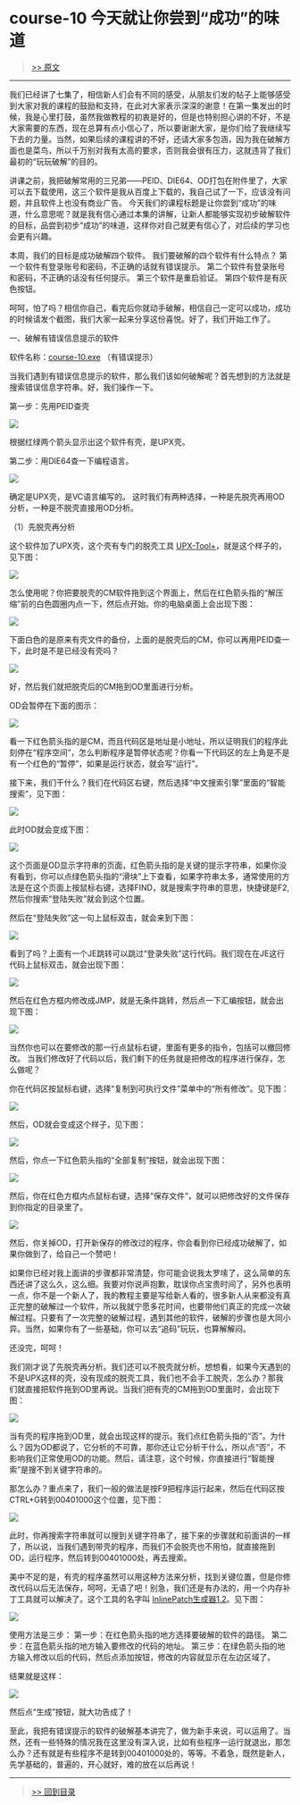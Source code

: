 # course-10 今天就让你尝到“成功”的味道

> [>> 原文](https://www.52pojie.cn/thread-1360369-1-1.html)

------

我们已经讲了七集了，相信新人们会有不同的感受，从朋友们发的帖子上能够感受到大家对我的课程的鼓励和支持，在此对大家表示深深的谢意！在第一集发出的时候，我是心里打鼓，虽然我做教程的初衷是好的，但是也特别担心讲的不好，不是大家需要的东西，现在总算有点小信心了，所以要谢谢大家，是你们给了我继续写下去的力量。当然，如果后续的课程讲的不好，还请大家多包涵，因为我在破解方面也是菜鸟，所以千万别对我有太高的要求，否则我会很有压力，这就违背了我们最初的“玩玩破解”的目的。

讲课之前，我把破解常用的三兄弟——PEID、DIE64、OD打包在附件里了，大家可以去下载使用，这三个软件是我从百度上下载的，我自己试了一下，应该没有问题，并且软件上也没有商业广告。
今天我们的课程标题是让你尝到“成功”的味道，什么意思呢？就是我有信心通过本集的讲解，让新人都能够实现初步破解软件的目标，品尝到初步“成功”的味道，这样你对自己就更有信心了，对后续的学习也会更有兴趣。

本周，我们的目标是成功破解四个软件。
我们要破解的四个软件有什么特点？
第一个软件有登录账号和密码，不正确的话就有错误提示。
第二个软件有登录账号和密码，不正确的话没有任何提示。
第三个软件是重启验证。
第四个软件是有灰色按钮。

呵呵，怕了吗？相信你自己，看完后你就动手破解，相信自己一定可以成功，成功的时候请发个截图，我们大家一起来分享这份喜悦。好了，我们开始工作了。

一、破解有错误信息提示的软件

软件名称：[course-10.exe](PEs/course-10.exe) （有错误提示）

当我们遇到有错误信息提示的软件，那么我们该如何破解呢？首先想到的方法就是搜索错误信息字符串。好，我们操作一下。

第一步：先用PEID查壳

![](imgs/course-10-01.png)

根据红绿两个箭头显示出这个软件有壳，是UPX壳。

第二步：用DIE64查一下编程语言。

![](imgs/course-10-02.png)

确定是UPX壳，是VC语言编写的。
这时我们有两种选择，一种是先脱壳再用OD分析，一种是不脱壳直接用OD分析。

（1）先脱壳再分析

这个软件加了UPX壳，这个壳有专门的脱壳工具 [UPX-Tool+](../../tools/04_unpacker/upxTool+)，就是这个样子的，见下图：

![](imgs/course-10-03.png)

怎么使用呢？你把要脱壳的CM软件拖到这个界面上，然后在红色箭头指的“解压缩”前的白色圆圈内点一下，然后点开始。你的电脑桌面上会出现下图：

![](imgs/course-10-04.png)

下面白色的是原来有壳文件的备份，上面的是脱壳后的CM，你可以再用PEID查一下，此时是不是已经没有壳吗？

![](imgs/course-10-05.png)

好，然后我们就把脱壳后的CM拖到OD里面进行分析。

OD会暂停在下面的图示：

![](imgs/course-10-06.png)

看一下红色箭头指的是CM，而且代码区是地址是小地址，所以证明我们的程序此刻停在“程序空间”，怎么判断程序是暂停状态呢？你看一下代码区的左上角是不是有一个红色的“暂停”，如果是运行状态，就会写“运行”。

接下来，我们干什么？我们在代码区右键，然后选择“中文搜索引擎”里面的“智能搜索”，见下图：

![](imgs/course-10-07.png)

此时OD就会变成下图：

![](imgs/course-10-08.png)

这个页面是OD显示字符串的页面，红色箭头指的是关键的提示字符串，如果你没有看到，你可以点绿色箭头指的“滑块”上下查看，如果字符串太多，通常使用的方法是在这个页面上按鼠标右键，选择FIND，就是搜索字符串的意思，快捷键是F2,然后你搜索“登陆失败”就会到这个位置。

然后在“登陆失败”这一句上鼠标双击，就会来到下图：

![](imgs/course-10-09.png)

看到了吗？上面有一个JE跳转可以跳过“登录失败”这行代码。我们现在在JE这行代码上鼠标双击，就会出现下图：

![](imgs/course-10-10.png)

然后在红色方框内修改成JMP，就是无条件跳转，然后点一下汇编按钮，就会出现下图：

![](imgs/course-10-11.png)

当然你也可以在要修改的那一行点鼠标右键，里面有更多的指令，包括可以撤回修改。
当我们修改好了代码以后，我们剩下的任务就是把修改的程序进行保存，怎么做呢？

你在代码区按鼠标右键，选择“复制到可执行文件”菜单中的“所有修改”。见下图：

![](imgs/course-10-12.png)

然后，OD就会变成这个样子，见下图：

![](imgs/course-10-13.png)

然后，你点一下红色箭头指的“全部复制”按钮，就会出现下图：

![](imgs/course-10-14.png)

然后，你在红色方框内点鼠标右键，选择“保存文件”，就可以把修改好的文件保存到你指定的目录里了。

![](imgs/course-10-15.png)

然后，你关掉OD，打开新保存的修改过的程序，你会看到你已经成功破解了，如果你做到了，给自己一个赞吧！

如果你已经对我上面讲的步骤都非常清楚，你可能会说我太罗嗦了，这么简单的东西还讲了这么久，这么细。我要对你说声抱歉，耽误你点宝贵时间了，另外也表明一点，你不是一个新人了，我的教程主要是写给新人看的，很多新人从来都没有真正完整的破解过一个软件，所以我就宁愿多花时间，也要带他们真正的完成一次破解过程。只要有了一次完整的破解过程，遇到其他的软件，破解的步骤也是大同小异。当然，如果你有了一些基础，你可以去“追码”玩玩，也算解解闷。

还没完，呵呵！

我们刚才说了先脱壳再分析。我们还可以不脱壳就分析。想想看，如果今天遇到的不是UPX这样的壳，没有现成的脱壳工具，我们也不会手工脱壳，怎么办？那我们就直接把软件拖到OD里再说。当我们把有壳的CM拖到OD里面时，会出现下图：

![](imgs/course-10-16.png)

当有壳的程序拖到OD里，就会出现这样的提示。我们点红色箭头指的“否”。为什么？因为OD都说了，它分析的不可靠，那你还让它分析干什么，所以点“否”，不影响我们正常使用OD的功能。然后，请注意，这个时候，你直接进行“智能搜索”是搜不到关键字符串的。

那怎么办？重点来了，我们一般的做法是按F9把程序运行起来，然后在代码区按CTRL+G转到00401000这个位置，见下图：

![](imgs/course-10-17.png)

此时，你再搜索字符串就可以搜到关键字符串了，接下来的步骤就和前面讲的一样了，所以说，当我们遇到带壳的程序，而我们不会脱壳也不用怕，就直接拖到OD，运行程序，然后转到00401000处，再去搜索。

美中不足的是，有壳的程序虽然可以用这种方法来分析，找到关键位置，但是你修改代码以后无法保存，呵呵，无语了吧！别急，我们还是有办法的，用一个内存补丁工具就可以解决了。这个工具的名字叫 [InlinePatch生成器1.2](../../tools/05_patcher/InlinePatch)。见下图：

![](imgs/course-10-18.png)

使用方法是三步：
第一步：在红色箭头指的地方选择要破解的软件的路径。
第二步：在蓝色箭头指的地方输入要修改的代码的地址。
第三步：在绿色箭头指的地方输入修改以后的代码，然后点添加按钮，修改的内容就显示在左边区域了。


结果就是这样：

![](imgs/course-10-19.png)

然后点“生成”按钮，就大功告成了！

至此，我把有错误提示的软件的破解基本讲完了，做为新手来说，可以运用了。当然，还有一些特殊的情况我在这里没有深入说，比如有些程序一运行就退出，那怎么办？还有就是有些程序不是转到00401000处的，等等。不着急，既然是新人，先学基础的，普遍的，开心就好，难的放在以后再说！


------

> [>> 回到目录](README.md)
